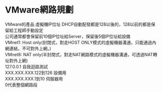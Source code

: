 **VMware網路規劃**
===============
VMware的產品 虛擬機IP位址 DHCP自動配發都是128以後的，128以前的都是保留給工程師手動設定  
公司通常都會保留前10個IP位址給Server，保留後5個IP位址給設備  
VMnet1: Host only(封閉式，對走HOST ONLY模式的虛擬機器溝通，只能通過內網連結，不可對外上網。)  
VMnet8: NAT only(半封閉式，對走NAT網路模式的虛擬機器溝通，可透過NAT轉址對外上網)  
127.0.0.1 自我迴路測試  
XXX.XXX.XXX.122到126 設備用  
XXX.XXX.XXX.1到10 伺服器用  
0代表整個網路段  
